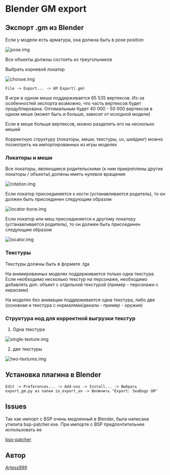 # Blender GM export

## Экспорт .gm из Blender

Если у модели есть арматура, она должна быть в pose position

![pose.img](readme-img/pose.png)

Все объекты должны состоять из треугольников

Выбрать корневой локатор

![choose.img](readme-img/choose.png)

```
File -> Export... -> GM Export(.gm)
```

В игре в одном меше поддерживается 65 535 вертексов.
Из-за особенностей экспорта возможно, что часть вертексов будет продублирована.
Оптимальным будет 40 000 - 50 000 вертексов в одном меше (может быть и больше, зависит от исходной модели)

Если в меше больше вертексов, можно разделить его на несколько мешей

Корректную структуру (локаторы, меши, текстуры, uv, шейдинг) можно посмотреть на импортированных из игры моделях

### Локаторы и меши

Все локаторы, являющиеся родительскими (к ним прикреплены другие локаторы / объекты) должны иметь нулевое вращение

![rotation.img](readme-img/rotation.png)

Если локатор присоединяется к кости (устанавливается родитель), то он должен быть присоединен следующим образом

![locator-bone.img](readme-img/locator-bone.png)

Если локатор или меш присоединяется к другому локатору (устанавливается родитель), то он должен быть присоединен следующим образом

![locator.img](readme-img/locator.png)

### Текстуры

Текстуры должны быть в формате .tga

На анимированных моделях поддерживается только одна текстура.
Если необходимо несколько текстур на персонаже, необходимо добавлять доп. объект 
с отдельной текстурой (пример - персонажи с кирасами)

На моделях без анимации поддерживается одна текстура, либо две (основная и текстура с нормалями/декали - пример - оружие)

### Структура нод для корректной выгрузки текстур

1) Одна текстура
   

![single-texture.img](readme-img/single-texture.png)

2) две текстуры

![two-textures.img](readme-img/two-textures.png)

## Установка плагина в Blender
```
Edit -> Preferences... -> Add-ons -> Install... -> Выбрать export_gm.py из папки io_export_an -> Включить "Export: SeaDogs GM"
```

## Issues

Так как импорт с BSP очень медленный в Blender, была написана утилита bsp-patcher.exe.
При импорте с BSP предпочтительнее использовать ее

[bsp-patcher](../bsp-patcher)

## Автор

[Artess999](https://github.com/Artess999)

